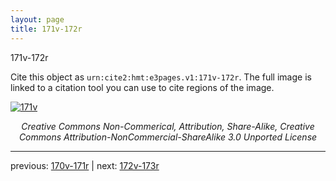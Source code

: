 ```yaml
---
layout: page
title: 171v-172r
---
```


171v-172r

Cite this object as `urn:cite2:hmt:e3pages.v1:171v-172r`.  The full image is linked to a citation tool you can use to cite regions of the image.

[![171v](http://www.homermultitext.org/iipsrv?IIIF=/project/homer/pyramidal/deepzoom/hmt/e3bifolio/v1/null.tif/full/800,/0/default.jpg)](http://www.homermultitext.org/ict2/?urn=urn:cite2:hmt:e3bifolio.v1:null) 

<p style="text-align: center; font-style: italic;">Creative Commons Non-Commerical, Attribution, Share-Alike, Creative Commons Attribution-NonCommercial-ShareAlike 3.0 Unported License</p>

---

previous: [170v-171r](../170v-171r/) | next: [172v-173r](../172v-173r/)